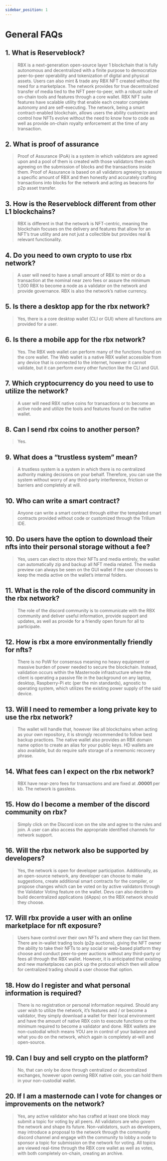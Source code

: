 ```yaml
---
sidebar_position: 1
---
```


# General FAQs

## 1. What is Reserveblock?

> RBX is a next-generation open-source layer 1 blockchain that is fully autonomous and decentralized with a finite purpose to democratize peer-to-peer operability and tokenization of digital and physical assets. Users can also mint & trade any RBX NFT created without the need for a marketplace. The network provides for true decentralized transfer of media tied to the NFT peer-to-peer, with a robust suite of on-chain tools and features through a core wallet. RBX NFT suite features have scalable utility that enable each creator complete autonomy and are self-executing. The network, being a smart contract-enabled blockchain, allows users the ability customize and control how NFTs evolve without the need to know how to code as well as provide on-chain royalty enforcement at the time of any transaction.

## 2. What is proof of assurance

> Proof of Assurance (PoA) is a system in which validators are agreed upon and a pool of them is created with those validators then each agreeing on the submission of blocks and the transactions inside them. Proof of Assurance is based on all validators agreeing to assure a specific amount of RBX and then honestly and accurately crafting transactions into blocks for the network and acting as beacons for p2p asset transfer.

## 3. How is the Reserveblock different from other L1 blockchains?

> RBX is different in that the network is NFT-centric, meaning the blockchain focuses on the delivery and features that allow for an NFT’s true utility and are not just a collectible but provides real & relevant functionality.

## 4. Do you need to own crypto to use rbx network?

> A user will need to have a small amount of RBX to mint or do a transaction at the nominal near zero fees or assure the minimum 1,000 RBX to become a node as a validator on the network and provide governance. RBX is also the network’s native currency.

## 5. Is there a desktop app for the rbx network?

> Yes, there is a core desktop wallet (CLI or GUI) where all functions are provided for a user.

## 6. Is there a mobile app for the rbx network?

> Yes. The RBX web wallet can perform many of the functions found on the core wallet. The Web wallet is a native RBX wallet accessible from any device that is connected to the internet, however it cannot validate, but it can perform every other function like the CLI and GUI.

## 7. Which cryptocurrency do you need to use to utilize the network?

> A user will need RBX native coins for transactions or to become an active node and utilize the tools and features found on the native wallet.

## 8. Can I send rbx coins to another person?

> Yes.

## 9. What does a “trustless system” mean?

> A trustless system is a system in which there is no centralized authority making decisions on your behalf. Therefore, you can use the system without worry of any third-party interference, friction or barriers and completely at will.

## 10. Who can write a smart contract?

> Anyone can write a smart contract through either the templated smart contracts provided without code or customized through the Trillum IDE.

## 10. Do users have the option to download their nfts into their personal storage without a fee?

> Yes, users can elect to store their NFTs and media entirely, the wallet can automatically zip and backup all NFT media related. The media preview can always be seen on the GUI wallet if the user chooses to keep the media active on the wallet’s internal folders.

## 11. What is the role of the discord community in the rbx network?

> The role of the discord community is to communicate with the RBX community and deliver useful information, provide support and updates, as well as provide for a friendly open forum for all to participate.

## 12. How is rbx a more environmentally friendly for nfts?

> There is no PoW for consensus meaning no heavy equipment or massive burden of power needed to secure the blockchain. Instead, validation occurs within the Masternode infrastructure where the client is operating a passive file in the background on any laptop, desktop, Raspberry-Pi etc (per the min standards), agnostic to operating system, which utilizes the existing power supply of the said device.

## 13. Will I need to remember a long private key to use the rbx network?

> The wallet will handle that, however like all blockchains when acting as your own repository, it is strongly recommended to follow best backup practices. The native wallet also provides an RBX domain name option to create an alias for your public keys. HD wallets are also available, but do require safe storage of a mnemonic recovery phrase.

## 14. What fees can I expect on the rbx network?

> RBX have near-zero fees for transactions and are fixed at **.00001** per kb. The network is gassless.

## 15. How do I become a member of the discord community on rbx?

> Simply click on the Discord icon on the site and agree to the rules and join. A user can also access the appropriate identified channels for network support.

## 16. Will the rbx network also be supported by developers?

> Yes, the network is open for developer participation. Additionally, as an open-source network, any developer can choose to make suggestions, create additional smart contracts for the compiler, or propose changes which can be voted on by active validators through the Validator Voting feature on the wallet. Devs can also decide to build decentralized applications (dApps) on the RBX network should they choose.

## 17. Will rbx provide a user with an online marketplace for nft exposure?

> Users have control over their own NFTs and where they can list them. There are in-wallet trading tools (p2p auctions), giving the NFT owner the ability to take their NFTs to any social or web-based platform they choose and conduct peer-to-peer auctions without any third-party or fees all through the RBX wallet. However, it is anticipated that existing and new marketplaces can pick up the protocol which then will allow for centralized trading should a user choose that option.

## 18. How do I register and what personal information is required?

> There is no registration or personal information required. Should any user wish to utilize the network, it’s features and / or become a validator, they simply download a wallet for their local environment and have the amount of native RBX coin to execute functions or the minimum required to become a validator and done. RBX wallets are non-custodial which means YOU are in control of your balance and what you do on the network, which again is completely at-will and open-source.

## 19. Can I buy and sell crypto on the platform?

> No, that can only be done through centralized or decentralized exchanges, however upon owning RBX native coin, you can hold them in your non-custodial wallet.

## 20. If I am a masternode can I vote for changes or improvements on the network?

> Yes, any active validator who has crafted at least one block may submit a topic for voting by all peers. All validators are who govern the network and shape its future. Non-validators, such as developers, may introduce a proposal to the network through the community discord channel and engage with the community to lobby a node to sponsor a topic for submission on the network for voting. All topics are viewed real-time through the RBX core wallet as well as votes, with both completely on-chain, creating an archive.
